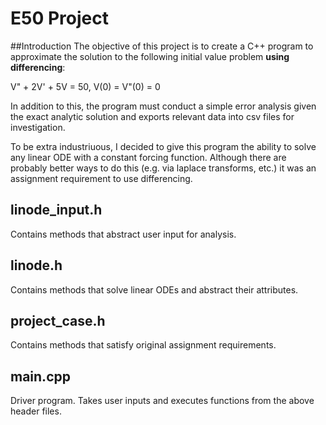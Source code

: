 # E50 Project

##Introduction
The objective of this project is to create a C++ program to approximate the solution to the following initial value problem **using differencing**:

V" + 2V' + 5V = 50, V(0) = V"(0) = 0

In addition to this, the program must conduct a simple error analysis given the exact analytic solution and exports relevant data into csv files for investigation. 

To be extra industriuous, I decided to give this program the ability to solve any linear ODE with a constant forcing function. Although there are probably better ways to do this (e.g. via laplace transforms, etc.) it was an assignment requirement to use differencing.


## linode_input.h
Contains methods that abstract user input for analysis.

## linode.h
Contains methods that solve linear ODEs and abstract their attributes.

## project_case.h
Contains methods that satisfy original assignment requirements.

## main.cpp
Driver program. Takes user inputs and executes functions from the above header files.
